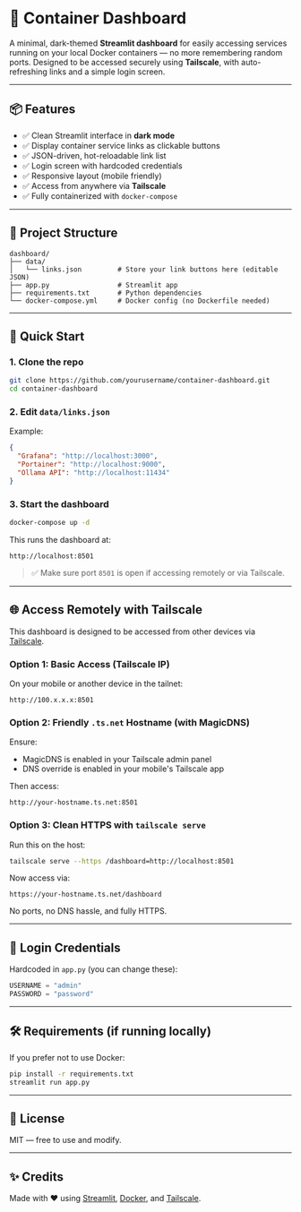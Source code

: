 # 🧭 Container Dashboard

A minimal, dark-themed **Streamlit dashboard** for easily accessing services running on your local Docker containers — no more remembering random ports. Designed to be accessed securely using **Tailscale**, with auto-refreshing links and a simple login screen.

---

## 📦 Features

- ✅ Clean Streamlit interface in **dark mode**
- ✅ Display container service links as clickable buttons
- ✅ JSON-driven, hot-reloadable link list
- ✅ Login screen with hardcoded credentials
- ✅ Responsive layout (mobile friendly)
- ✅ Access from anywhere via **Tailscale**
- ✅ Fully containerized with `docker-compose`

---

## 📁 Project Structure

```
dashboard/
├── data/
│   └── links.json         # Store your link buttons here (editable JSON)
├── app.py                 # Streamlit app
├── requirements.txt       # Python dependencies
└── docker-compose.yml     # Docker config (no Dockerfile needed)
```

---

## 🚀 Quick Start

### 1. Clone the repo

```bash
git clone https://github.com/yourusername/container-dashboard.git
cd container-dashboard
```

### 2. Edit `data/links.json`

Example:

```json
{
  "Grafana": "http://localhost:3000",
  "Portainer": "http://localhost:9000",
  "Ollama API": "http://localhost:11434"
}
```

### 3. Start the dashboard

```bash
docker-compose up -d
```

This runs the dashboard at:

```
http://localhost:8501
```

> ✅ Make sure port `8501` is open if accessing remotely or via Tailscale.

---

## 🌐 Access Remotely with Tailscale

This dashboard is designed to be accessed from other devices via [Tailscale](https://tailscale.com/).

### Option 1: Basic Access (Tailscale IP)

On your mobile or another device in the tailnet:

```
http://100.x.x.x:8501
```

### Option 2: Friendly `.ts.net` Hostname (with MagicDNS)

Ensure:
- MagicDNS is enabled in your Tailscale admin panel
- DNS override is enabled in your mobile's Tailscale app

Then access:

```
http://your-hostname.ts.net:8501
```

### Option 3: Clean HTTPS with `tailscale serve`

Run this on the host:

```bash
tailscale serve --https /dashboard=http://localhost:8501
```

Now access via:

```
https://your-hostname.ts.net/dashboard
```

No ports, no DNS hassle, and fully HTTPS.

---

## 🔐 Login Credentials

Hardcoded in `app.py` (you can change these):

```python
USERNAME = "admin"
PASSWORD = "password"
```

---

## 🛠 Requirements (if running locally)

If you prefer not to use Docker:

```bash
pip install -r requirements.txt
streamlit run app.py
```

---

## 📄 License

MIT — free to use and modify.

---

## ✨ Credits

Made with ❤️ using [Streamlit](https://streamlit.io), [Docker](https://docker.com), and [Tailscale](https://tailscale.com).
